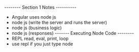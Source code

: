 -------- Section 1 Notes ----------
- Angular uses node js
- node js (write the server and runs the server)
- node js (business logic)
- node js (responses)
------- Executing Node Code --------
- REPL read, eval, print, loop
- use repl if you just type node
